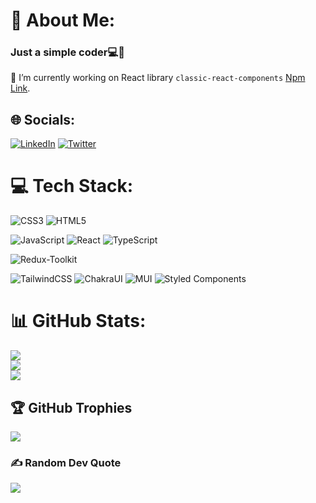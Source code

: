 
# 💫 About Me:
### Just a simple coder💻🚀
🔭 I’m currently working on React library `classic-react-components` [Npm Link](https://www.npmjs.com/package/classic-react-components).


## 🌐 Socials:
[![LinkedIn](https://img.shields.io/badge/LinkedIn-%230077B5.svg?logo=linkedin&logoColor=white)](https://www.linkedin.com/in/ashish-prajapati-002154193/) 
[![Twitter](https://img.shields.io/badge/Twitter-%231DA1F2.svg?logo=Twitter&logoColor=white)](https://twitter.com/ashish_devloper) 

# 💻 Tech Stack:
![CSS3](https://img.shields.io/badge/css3-%231572B6.svg?style=for-the-badge&logo=css3&logoColor=white) 
![HTML5](https://img.shields.io/badge/html5-%23E34F26.svg?style=for-the-badge&logo=html5&logoColor=white) 

![JavaScript](https://img.shields.io/badge/javascript-%23323330.svg?style=for-the-badge&logo=javascript&logoColor=%23F7DF1E)
![React](https://img.shields.io/badge/react-%2320232a.svg?style=for-the-badge&logo=react&logoColor=%2361DAFB) 
![TypeScript](https://img.shields.io/badge/typescript-%23007ACC.svg?style=for-the-badge&logo=typescript&logoColor=white)

![Redux-Toolkit](https://img.shields.io/badge/Redux%20Toolkit-434048.svg?style=for-the-badge&logo=redux&logoColor=764abc)

![TailwindCSS](https://img.shields.io/badge/tailwind-%231572B6.svg?style=for-the-badge&logo=tailwindcss3&logoColor=white)
![ChakraUI](https://img.shields.io/badge/chakra-%234ED1C5.svg?style=for-the-badge&logo=chakraui&logoColor=white) 
![MUI](https://img.shields.io/badge/MUI-%230081CB.svg?style=for-the-badge&logo=material-ui&logoColor=white) 
![Styled Components](https://img.shields.io/badge/styled--components-DB7093?style=for-the-badge&logo=styled-components&logoColor=white)

# 📊 GitHub Stats:
![](https://github-readme-stats.vercel.app/api?username=ashish-simpleCoder&theme=dark&hide_border=false&include_all_commits=false&count_private=false)<br/>
![](https://github-readme-streak-stats.herokuapp.com/?user=ashish-simpleCoder&theme=dark&hide_border=false)<br/>
![](https://github-readme-stats.vercel.app/api/top-langs/?username=ashish-simpleCoder&theme=dark&hide_border=false&include_all_commits=false&count_private=false&layout=compact)

## 🏆 GitHub Trophies
![](https://github-profile-trophy.vercel.app/?username=ashish-simpleCoder&theme=radical&no-frame=true&no-bg=false&margin-w=4)


### ✍️ Random Dev Quote
![](https://quotes-github-readme.vercel.app/api?type=horizontal&theme=radical)
